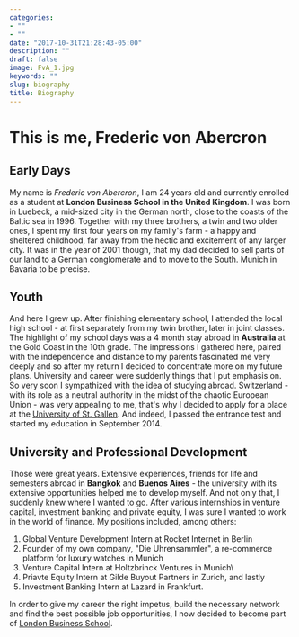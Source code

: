 ```yaml
---
categories:
- ""
- ""
date: "2017-10-31T21:28:43-05:00"
description: ""
draft: false
image: FvA_1.jpg
keywords: ""
slug: biography
title: Biography
---
```


# This is me, Frederic von Abercron

## Early Days
My name is *Frederic von Abercron*, I am 24 years old and currently enrolled as a student at **London Business School in the United Kingdom**.
I was born in Luebeck, a mid-sized city in the German north, close to the coasts of the Baltic sea in 1996. Together with my three brothers, a twin and two older ones, I spent my first four years on my family's farm - a happy and sheltered childhood, far away from the hectic and excitement of any larger city. It was in the year of 2001 though, that my dad decided to sell parts of our land to a German conglomerate and to move to the South. Munich in Bavaria to be precise.

## Youth
And here I grew up. After finishing elementary school, I attended the local high school - at first separately from my twin brother, later in joint classes. The highlight of my school days was a 4 month stay abroad in **Australia** at the Gold Coast in the 10th grade. The impressions I gathered here, paired with the independence and distance to my parents fascinated me very deeply and so after my return I decided to concentrate more on my future plans. University and career were suddenly things that I put emphasis on. So very soon I sympathized with the idea of studying abroad. 
Switzerland - with its role as a neutral authority in the midst of the chaotic European Union - was very appealing to me, that's why I decided to apply for a place at the [University of St. Gallen](https://www.unisg.ch/). And indeed, I passed the entrance test and started my education in September 2014.

## University and Professional Development
Those were great years. Extensive experiences, friends for life and semesters abroad in **Bangkok** and **Buenos Aires** - the university with its extensive opportunities helped me to develop myself. And not only that, I suddenly knew where I wanted to go. After various internships in venture capital, investment banking and private equity,  I was sure I wanted to work in the world of finance. My positions included, among others:

1) Global Venture Development Intern at Rocket Internet in Berlin
2) Founder of my own company, "Die Uhrensammler", a re-commerce platform for luxury watches in Munich
3) Venture Capital Intern at Holtzbrinck Ventures in Munich\
4) Priavte Equity Intern at Gilde Buyout Partners in Zurich, and lastly
5) Investment Banking Intern at Lazard in Frankfurt.

In order to give my career the right impetus, build the necessary network and find the best possible job opportunities, I now decided to become part of [London Business School](https://www.london.edu/new-homepage-test?sc_camp=3B9F97886AD24D7B8BB7A0002BAB507C&gclid=Cj0KCQjwwOz6BRCgARIsAKEG4FWF6aVlpxIBQKJoELiSRf15HuljMWIESXX646GVWvg6suf9_5aSUKwaAjd6EALw_wcB&utm_expid=.HSmVWBABRQySTtX9SBm7NA.1&utm_referrer=https%3A%2F%2Fwww.google.com%2F).